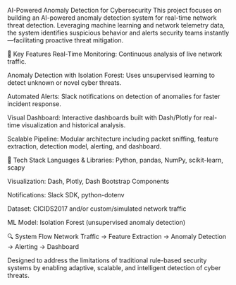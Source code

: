 AI-Powered Anomaly Detection for Cybersecurity
This project focuses on building an AI-powered anomaly detection system for real-time network threat detection. Leveraging machine learning and network telemetry data, the system identifies suspicious behavior and alerts security teams instantly—facilitating proactive threat mitigation.

🔐 Key Features
Real-Time Monitoring: Continuous analysis of live network traffic.

Anomaly Detection with Isolation Forest: Uses unsupervised learning to detect unknown or novel cyber threats.

Automated Alerts: Slack notifications on detection of anomalies for faster incident response.

Visual Dashboard: Interactive dashboards built with Dash/Plotly for real-time visualization and historical analysis.

Scalable Pipeline: Modular architecture including packet sniffing, feature extraction, detection model, alerting, and dashboard.

🧠 Tech Stack
Languages & Libraries: Python, pandas, NumPy, scikit-learn, scapy

Visualization: Dash, Plotly, Dash Bootstrap Components

Notifications: Slack SDK, python-dotenv

Dataset: CICIDS2017 and/or custom/simulated network traffic

ML Model: Isolation Forest (unsupervised anomaly detection)

🔍 System Flow
Network Traffic → Feature Extraction → Anomaly Detection → Alerting → Dashboard

Designed to address the limitations of traditional rule-based security systems by enabling adaptive, scalable, and intelligent detection of cyber threats.
